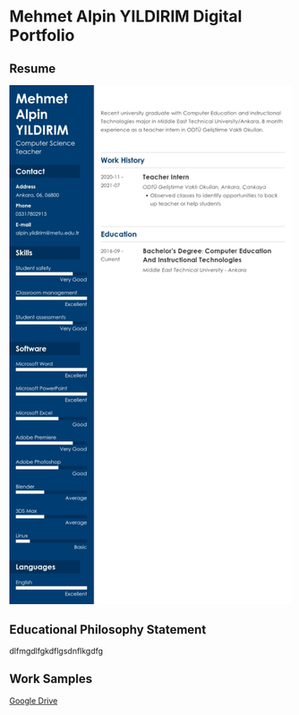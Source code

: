 # Mehmet Alpin YILDIRIM Digital Portfolio

## Resume

![title](Pictures/Resume.jpg)

## Educational Philosophy Statement

dlfmgdlfgkdflgsdnflkgdfg

## Work Samples

[Google Drive](https://drive.google.com/drive/folders/1tNwKQYq8nmJWJIX6dWku1fS_r6DIh5n_?usp=sharing)
